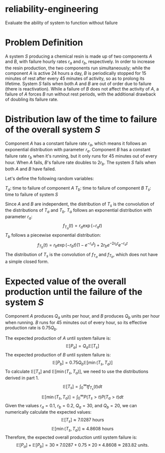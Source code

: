 # reliability-engineering
Evaluate the ability of system to function without failure

# Problem Definition

A system $S$ producing a chemical resin is made up of two components $A$ and $B$, with failure hourly rates $r_a$ and $r_b$, respectively.
In order to increase the resin production, the two components run simultaneously; while the component $A$ is active 24 hours a day, $B$ is periodically stopped for 15 minutes of rest after every 45 minutes of activity, so as to prolong its lifetime. System $S$ fails when both $A$ and $B$ are out of order due to failure (there is reactivation). While a failure of $B$ does not affect the activity of $A$, a failure of $A$ forces $B$ run without rest periods, with the additional drawback of doubling its failure rate.

# Distribution law of the time to failure of the overall system $S$

Component $A$ has a constant failure rate $r_a$, which means it follows an exponential distribution with parameter $r_a$.
Component $B$ has a constant failure rate $r_b$ when it's running, but it only runs for 45 minutes out of every hour. When $A$ fails, $B$'s failure rate doubles to $2r_b$.
The system $S$ fails when both $A$ and $B$ have failed.

Let's define the following random variables:

$T_a$: time to failure of component $A$
$T_b$: time to failure of component $B$
$T_s$: time to failure of system $S$

Since $A$ and $B$ are independent, the distribution of $T_s$ is the convolution of the distributions of $T_a$ and $T_b$.
$T_a$ follows an exponential distribution with parameter $r_a$:
$$f_{T_a}(t) = r_a \exp(-r_a t)$$
$T_b$ follows a piecewise exponential distribution:
$$f_{T_b}(t) = r_b \exp(-r_b t) (1 - e^{-r_a t}) + 2r_b e^{-2r_b t} e^{-r_a t}$$
The distribution of $T_s$ is the convolution of $f_{T_a}$ and $f_{T_b}$, which does not have a simple closed form.

# Expected value of the overall production until the failure of the system $S$

Component $A$ produces $Q_a$ units per hour, and $B$ produces $Q_b$ units per hour when running.
$B$ runs for 45 minutes out of every hour, so its effective production rate is $0.75Q_b$.

The expected production of $A$ until system failure is:
$$\mathbb{E}[P_a] = Q_a \mathbb{E}[T_s]$$
The expected production of $B$ until system failure is:
$$\mathbb{E}[P_b] = 0.75Q_b \mathbb{E}[\min(T_s, T_a)]$$
To calculate $\mathbb{E}[T_s]$ and $\mathbb{E}[\min(T_s, T_a)]$, we need to use the distributions derived in part 1.
$$\mathbb{E}[T_s] = \int_0^\infty t f_{T_s}(t) dt$$
$$\mathbb{E}[\min(T_s, T_a)] = \int_0^\infty P(T_s > t) P(T_a > t) dt$$
Given the values $r_a = 0.1$, $r_b = 0.2$, $Q_a = 30$, and $Q_b = 20$, we can numerically calculate the expected values:
$$\mathbb{E}[T_s] \approx 7.0287 \text{ hours}$$
$$\mathbb{E}[\min(T_s, T_a)] \approx 4.8608 \text{ hours}$$
Therefore, the expected overall production until system failure is:
$$\mathbb{E}[P_a] + \mathbb{E}[P_b] = 30 \times 7.0287 + 0.75 \times 20 \times 4.8608 \approx 283.82 \text{ units}.$$
